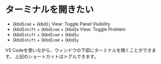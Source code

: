 # ターミナルを開きたい

- {kbd}`cmd` + {kbd}`j` View: Toggle Panel Visibility
- {kbd}`shift` + {kbd}`cmd` + {kbd}`m` View: Toggle Problem
- {kbd}`shift` + {kbd}`cmd` + {kbd}`u`
- {kbd}`shift` + {kbd}`cmd` + {kbd}`y`

VS Codeを使いながら、ウィンドウの下部にターミナルを開くことができます。
上記のショートカットはトグルできます。
